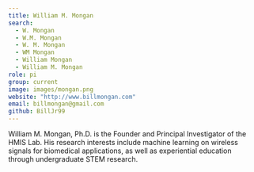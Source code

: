 ```yaml
---
title: William M. Mongan
search:
  - W. Mongan
  - W.M. Mongan
  - W. M. Mongan
  - WM Mongan
  - William Mongan
  - William M. Mongan
role: pi
group: current
image: images/mongan.png
website: "http://www.billmongan.com"
email: billmongan@gmail.com
github: BillJr99
---
```


William M. Mongan, Ph.D. is the Founder and Principal Investigator of the HMIS Lab.  His research interests include machine learning on wireless signals for biomedical applications, as well as experiential education through undergraduate STEM research.